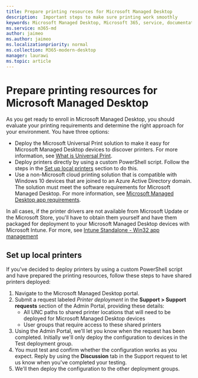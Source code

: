 ```yaml
---
title: Prepare printing resources for Microsoft Managed Desktop 
description:  Important steps to make sure printing work smoothly
keywords: Microsoft Managed Desktop, Microsoft 365, service, documentation
ms.service: m365-md
author: jaimeo
ms.author: jaimeo
ms.localizationpriority: normal
ms.collection: M365-modern-desktop
manager: laurawi
ms.topic: article
---
```


# Prepare printing resources for Microsoft Managed Desktop

As you get ready to enroll in Microsoft Managed Desktop, you should evaluate your printing requirements and determine the right approach for your environment. You have three options:
 
- Deploy the Microsoft Universal Print solution to make it easy for Microsoft Managed Desktop devices to discover printers. For more information, see [What is Universal Print](https://docs.microsoft.com/universal-print/fundamentals/universal-print-whatis).
- Deploy printers directly by using a custom PowerShell script. Follow the steps in the [Set up local printers](#set-up-local-printers) section to do this.
- Use a non-Microsoft cloud printing solution that is compatible with Windows 10 devices that are joined to an Azure Active Directory domain. The solution must meet the software requirements for Microsoft Managed Desktop. For more information, see [Microsoft Managed Desktop app requirements](../service-description/mmd-app-requirements.md).
 
In all cases, if the printer drivers are not available from Microsoft Update or the Microsoft Store, you'll have to obtain them yourself and have them packaged for deployment to your Microsoft Managed Desktop devices with Microsoft Intune. For more, see [Intune Standalone - Win32 app management](https://docs.microsoft.com/mem/intune/apps/apps-win32-app-management)

## Set up local printers

If you've decided to deploy printers by using a custom PowerShell script and have prepared the printing resources, follow these steps to have shared printers deployed:

1.	Navigate to the Microsoft Managed Desktop portal.
2.	Submit a request labeled *Printer deployment* in the **Support > Support requests** section of the Admin Portal, providing these details:
    - All UNC paths to shared printer locations that will need to be deployed for Microsoft Managed Desktop devices
    - User groups that require access to these shared printers
3.	Using the Admin Portal, we'll let you know when the request has been completed. Initially we'll only deploy the configuration to devices in the Test deployment group.
4.	You must test and confirm whether the configuration works as you expect. Reply by using the **Discussion** tab in the Support request to let us know when you've completed your testing.
5.	We'll then deploy the configuration to the other deployment groups.
